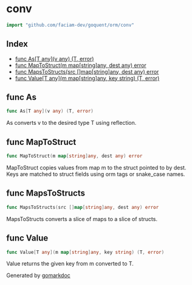 <!-- Code generated by gomarkdoc. DO NOT EDIT -->

# conv

```go
import "github.com/faciam-dev/goquent/orm/conv"
```

## Index

- [func As\[T any\]\(v any\) \(T, error\)](<#As>)
- [func MapToStruct\(m map\[string\]any, dest any\) error](<#MapToStruct>)
- [func MapsToStructs\(src \[\]map\[string\]any, dest any\) error](<#MapsToStructs>)
- [func Value\[T any\]\(m map\[string\]any, key string\) \(T, error\)](<#Value>)


<a name="As"></a>
## func As

```go
func As[T any](v any) (T, error)
```

As converts v to the desired type T using reflection.

<a name="MapToStruct"></a>
## func MapToStruct

```go
func MapToStruct(m map[string]any, dest any) error
```

MapToStruct copies values from map m to the struct pointed to by dest. Keys are matched to struct fields using orm tags or snake\_case names.

<a name="MapsToStructs"></a>
## func MapsToStructs

```go
func MapsToStructs(src []map[string]any, dest any) error
```

MapsToStructs converts a slice of maps to a slice of structs.

<a name="Value"></a>
## func Value

```go
func Value[T any](m map[string]any, key string) (T, error)
```

Value returns the given key from m converted to T.

Generated by [gomarkdoc](<https://github.com/princjef/gomarkdoc>)
